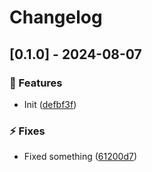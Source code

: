 # Changelog
## [0.1.0] - 2024-08-07

### :rocket: Features

- Init ([defbf3f](https://github.com/ares-b/test-ci/commit/defbf3f58ec14e28b9e55b9cc436b4ff3c7bb22b))


### :zap: Fixes

- Fixed something ([61200d7](https://github.com/ares-b/test-ci/commit/61200d7d832eb9c33ed8ca3941e608b9db48db70))

